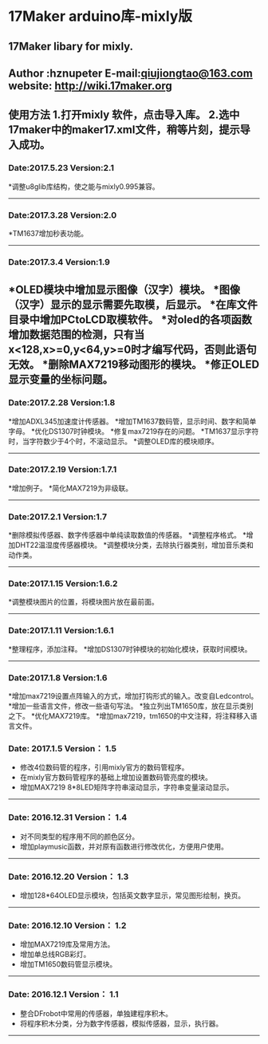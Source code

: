 **17Maker arduino库-mixly版**
=========
17Maker libary for mixly.
----
Author :hznupeter
E-mail:qiujiongtao@163.com
website: http://wiki.17maker.org
--
使用方法
1.打开mixly 软件，点击导入库。
2.选中17maker中的maker17.xml文件，稍等片刻，提示导入成功。
---
### Date:2017.5.23 Version:2.1
*调整u8glib库结构，使之能与mixly0.995兼容。


---
### Date:2017.3.28 Version:2.0
*TM1637增加秒表功能。

---


### Date:2017.3.4 Version:1.9
*OLED模块中增加显示图像（汉字）模块。
*图像（汉字）显示的显示需要先取模，后显示。
*在库文件目录中增加PCtoLCD取模软件。
*对oled的各项函数增加数据范围的检测，只有当x<128,x>=0,y<64,y>=0时才编写代码，否则此语句无效。
*删除MAX7219移动图形的模块。
*修正OLED显示变量的坐标问题。
---
### Date:2017.2.28 Version:1.8
*增加ADXL345加速度计传感器。
*增加TM1637数码管，显示时间、数字和简单字母。
*优化DS1307时钟模块。
*修复max7219存在的问题。
*TM1637显示字符时，当字符数少于4个时，不滚动显示。
*调整OLED库的模块顺序。

---
### Date:2017.2.19 Version:1.7.1
*增加例子。
*简化MAX7219为非级联。

---
### Date:2017.2.1 Version:1.7
*删除模拟传感器、数字传感器中单纯读取数值的传感器。
*调整程序格式。
*增加DHT22温湿度传感器模块。
*调整模块分类，去除执行器类别，增加音乐类和动作类。


---
### Date:2017.1.15 Version:1.6.2
*调整模块图片的位置，将模块图片放在最前面。

---
### Date:2017.1.11 Version:1.6.1
*整理程序，添加注释。
*增加DS1307时钟模块的初始化模块，获取时间模块。

---
### Date:2017.1.8 Version:1.6
*增加max7219设置点阵输入的方式，增加打钩形式的输入。改变自Ledcontrol。
*增加一些语言文件，修改一些语句写法。
*独立列出TM1650库，放在显示类别之下。
*优化MAX7219库。
*增加max7219，tm1650的中文注释，将注释移入语言文件。


### Date: 2017.1.5     Version： 1.5

* 修改4位数码管的程序，引用mixly官方的数码管程序。
* 在mixly官方数码管程序的基础上增加设置数码管亮度的模块。
* 增加MAX7219 8*8LED矩阵字符串滚动显示，字符串变量滚动显示。

----


### Date: 2016.12.31    Version： 1.4
* 对不同类型的程序用不同的颜色区分。
* 增加playmusic函数，并对原有函数进行修改优化，方便用户使用。

-----


### Date: 2016.12.20  Version： 1.3
* 增加128*64OLED显示模块，包括英文数字显示，常见图形绘制，换页。

---


### Date: 2016.12.10   Version： 1.2

* 增加MAX7219库及常用方法。
* 增加单总线RGB彩灯。
* 增加TM1650数码管显示模块。

---

### Date: 2016.12.1   Version： 1.1
* 整合DFrobot中常用的传感器，单独建程序积木。
* 将程序积木分类，分为数字传感器，模拟传感器，显示，执行器。

----